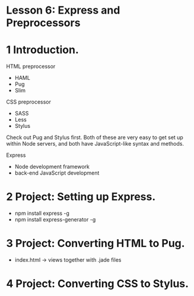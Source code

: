 Lesson 6: Express and Preprocessors
=====================================

# 1	Introduction.

HTML preprocessor 
- HAML
- Pug
- Slim

CSS preprocessor
- SASS
- Less
- Stylus


Check out Pug and Stylus first. Both of these are very easy to get set up within Node servers, and both have JavaScript-like syntax and methods.

Express
- Node development framework
- back-end JavaScript development

# 2	Project: Setting up Express.
- npm install express -g
- npm install express-generator -g


# 3	Project: Converting HTML to Pug.
- index.html -> views together with .jade files

# 4	Project: Converting CSS to Stylus.

